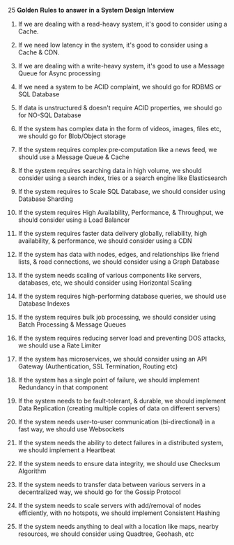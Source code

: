 25 𝐆𝐨𝐥𝐝𝐞𝐧 𝐑𝐮𝐥𝐞𝐬 𝐭𝐨 𝐚𝐧𝐬𝐰𝐞𝐫 𝐢𝐧 𝐚 𝐒𝐲𝐬𝐭𝐞𝐦 𝐃𝐞𝐬𝐢𝐠𝐧 𝐈𝐧𝐭𝐞𝐫𝐯𝐢𝐞𝐰

1. If we are dealing with a read-heavy system, it's good to consider using a Cache.

2. If we need low latency in the system, it's good to consider using a Cache & CDN.

3. If we are dealing with a write-heavy system, it's good to use a Message Queue for Async processing

4. If we need a system to be ACID complaint, we should go for RDBMS or SQL Database

5. If data is unstructured & doesn't require ACID properties, we should go for NO-SQL Database

6. If the system has complex data in the form of videos, images, files etc, we should go for Blob/Object storage

7. If the system requires complex pre-computation like a news feed, we should use a Message Queue & Cache

8. If the system requires searching data in high volume, we should consider using a search index, tries or a search engine like Elasticsearch

9. If the system requires to Scale SQL Database, we should consider using Database Sharding

10. If the system requires High Availability, Performance, & Throughput, we should consider using a Load Balancer

11. If the system requires faster data delivery globally, reliability, high availability, & performance, we should consider using a CDN

12. If the system has data with nodes, edges, and relationships like friend lists, & road connections, we should consider using a Graph Database

13. If the system needs scaling of various components like servers, databases, etc, we should consider using Horizontal Scaling

14. If the system requires high-performing database queries, we should use Database Indexes

15. If the system requires bulk job processing, we should consider using Batch Processing & Message Queues

16. If the system requires reducing server load and preventing DOS attacks, we should use a Rate Limiter

17. If the system has microservices, we should consider using an API Gateway (Authentication, SSL Termination, Routing etc)

18. If the system has a single point of failure, we should implement Redundancy in that component

19. If the system needs to be fault-tolerant, & durable, we should implement Data Replication (creating multiple copies of data on different servers)

20. If the system needs user-to-user communication (bi-directional) in a fast way, we should use Websockets

21. If the system needs the ability to detect failures in a distributed system, we should implement a Heartbeat
 
22. If the system needs to ensure data integrity, we should use Checksum Algorithm
 
23. If the system needs to transfer data between various servers in a decentralized way, we should go for the Gossip Protocol
 
24. If the system needs to scale servers with add/removal of nodes efficiently, with no hotspots, we should implement Consistent Hashing
 
25. If the system needs anything to deal with a location like maps, nearby resources, we should consider using Quadtree, Geohash, etc
